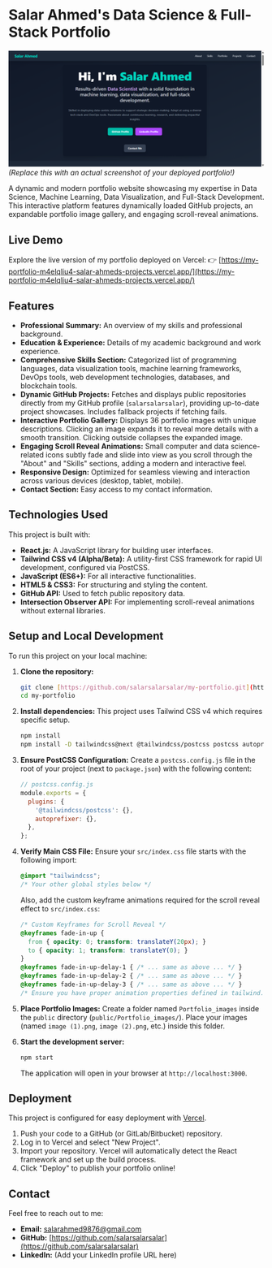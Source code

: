 # Salar Ahmed's Data Science & Full-Stack Portfolio

![Portfolio Screenshot](public/website_screenshot.png)
*(Replace this with an actual screenshot of your deployed portfolio!)*

A dynamic and modern portfolio website showcasing my expertise in Data Science, Machine Learning, Data Visualization, and Full-Stack Development. This interactive platform features dynamically loaded GitHub projects, an expandable portfolio image gallery, and engaging scroll-reveal animations.

## Live Demo

Explore the live version of my portfolio deployed on Vercel:
👉 [https://my-portfolio-m4elqliu4-salar-ahmeds-projects.vercel.app/](https://my-portfolio-m4elqliu4-salar-ahmeds-projects.vercel.app/)

## Features

* **Professional Summary:** An overview of my skills and professional background.
* **Education & Experience:** Details of my academic background and work experience.
* **Comprehensive Skills Section:** Categorized list of programming languages, data visualization tools, machine learning frameworks, DevOps tools, web development technologies, databases, and blockchain tools.
* **Dynamic GitHub Projects:** Fetches and displays public repositories directly from my GitHub profile (`salarsalarsalar`), providing up-to-date project showcases. Includes fallback projects if fetching fails.
* **Interactive Portfolio Gallery:** Displays 36 portfolio images with unique descriptions. Clicking an image expands it to reveal more details with a smooth transition. Clicking outside collapses the expanded image.
* **Engaging Scroll Reveal Animations:** Small computer and data science-related icons subtly fade and slide into view as you scroll through the "About" and "Skills" sections, adding a modern and interactive feel.
* **Responsive Design:** Optimized for seamless viewing and interaction across various devices (desktop, tablet, mobile).
* **Contact Section:** Easy access to my contact information.

## Technologies Used

This project is built with:

* **React.js:** A JavaScript library for building user interfaces.
* **Tailwind CSS v4 (Alpha/Beta):** A utility-first CSS framework for rapid UI development, configured via PostCSS.
* **JavaScript (ES6+):** For all interactive functionalities.
* **HTML5 & CSS3:** For structuring and styling the content.
* **GitHub API:** Used to fetch public repository data.
* **Intersection Observer API:** For implementing scroll-reveal animations without external libraries.

## Setup and Local Development

To run this project on your local machine:

1.  **Clone the repository:**
    ```bash
    git clone [https://github.com/salarsalarsalar/my-portfolio.git](https://github.com/salarsalarsalar/my-portfolio.git) # Replace with your actual repo URL
    cd my-portfolio
    ```

2.  **Install dependencies:**
    This project uses Tailwind CSS v4 which requires specific setup.
    ```bash
    npm install
    npm install -D tailwindcss@next @tailwindcss/postcss postcss autoprefixer
    ```

3.  **Ensure PostCSS Configuration:**
    Create a `postcss.config.js` file in the root of your project (next to `package.json`) with the following content:
    ```javascript
    // postcss.config.js
    module.exports = {
      plugins: {
        '@tailwindcss/postcss': {},
        autoprefixer: {},
      },
    };
    ```

4.  **Verify Main CSS File:**
    Ensure your `src/index.css` file starts with the following import:
    ```css
    @import "tailwindcss";
    /* Your other global styles below */
    ```
    Also, add the custom keyframe animations required for the scroll reveal effect to `src/index.css`:
    ```css
    /* Custom Keyframes for Scroll Reveal */
    @keyframes fade-in-up {
      from { opacity: 0; transform: translateY(20px); }
      to { opacity: 1; transform: translateY(0); }
    }
    @keyframes fade-in-up-delay-1 { /* ... same as above ... */ }
    @keyframes fade-in-up-delay-2 { /* ... same as above ... */ }
    @keyframes fade-in-up-delay-3 { /* ... same as above ... */ }
    /* Ensure you have proper animation properties defined in tailwind.config.js if not directly in index.css */
    ```

5.  **Place Portfolio Images:**
    Create a folder named `Portfolio_images` inside the `public` directory (`public/Portfolio_images/`). Place your images (named `image (1).png`, `image (2).png`, etc.) inside this folder.

6.  **Start the development server:**
    ```bash
    npm start
    ```
    The application will open in your browser at `http://localhost:3000`.

## Deployment

This project is configured for easy deployment with [Vercel](https://vercel.com/).

1.  Push your code to a GitHub (or GitLab/Bitbucket) repository.
2.  Log in to Vercel and select "New Project".
3.  Import your repository. Vercel will automatically detect the React framework and set up the build process.
4.  Click "Deploy" to publish your portfolio online!

## Contact

Feel free to reach out to me:

* **Email:** salarahmed9876@gmail.com
* **GitHub:** [https://github.com/salarsalarsalar](https://github.com/salarsalarsalar)
* **LinkedIn:** (Add your LinkedIn profile URL here)